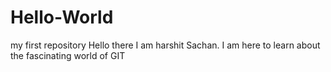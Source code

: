 # Hello-World
my first repository 
Hello there I am harshit Sachan. I am here to learn about the fascinating world of GIT
